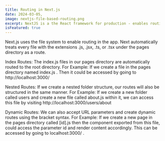 ```yaml
---
title: Routing in Next.js
date: 2024-03-05,
image: nextjs-file-based-routing.png
excerpt: NextJS is a the React framework for production - enables routing in your app by using the file-system-based routing.
isFeatured: true
---
```


Next.js uses the file system to enable routing in the app. Next automatically treats every file with the extensions .js, .jsx, .ts, or .tsx under the pages directory as a route.

Index Routes: The index.js files in our pages directory are automatically routed to the root directory. For Example: If we create a file in the pages directory named index.js . Then it could be accessed by going to http://localhost:3000/

Nested Routes: If we create a nested folder structure, our routes will also be structured in the same manner. For Example: If we create a new folder called users and create a new file called about.js within it, we can access this file by visiting http://localhost:3000/users/about

Dynamic Routes: We can also accept URL parameters and create dynamic routes using the bracket syntax. For Example: If we create a new page in the pages directory called [id].js then the component exported from this file, could access the parameter id and render content accordingly. This can be accessed by going to localhost:3000/<Any Dynamic Id> .
